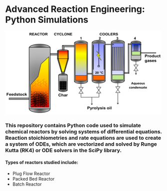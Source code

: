 # Advanced Reaction Engineering: Python Simulations

<img src="Images/FluidizedBedExample.png" alt="FBR" width="500"/>

### This repository contains Python code used to simulate chemical reactors by solving systems of differential equations. Reaction stoichiometries and rate equations are used to create a system of ODEs, which are vectorized and solved by Runge Kutta (RK4) or ODE solvers in the SciPy library.  

#### Types of reactors studied include:
<ul> 
    <li> Plug Flow Reactor </li>
    <li> Packed Bed Reactor </li>
    <li> Batch Reactor</li>
</ul>
